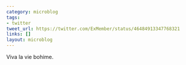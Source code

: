 ```yaml
---
category: microblog
tags:
- twitter
tweet_url: https://twitter.com/ExMember/status/46484913347768321
links: []
layout: microblog
---
```

Viva la vie bohime.
